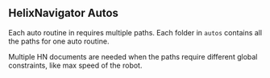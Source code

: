 ## HelixNavigator Autos

Each auto routine in requires multiple paths. Each folder in `autos` contains all the paths for one auto routine.

Multiple HN documents are needed when the paths require different global constraints, like max speed of the robot.